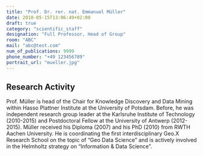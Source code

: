 ```yaml
---
title: "Prof. Dr. rer. nat. Emmanuel Müller"
date: 2018-05-15T13:06:49+02:00
draft: true
category: "scientific_staff"
designation: "Full Professor, Head of Group"
room: "ABC"
mail: "abc@test.com"
num_of_publications: 9999
phone_number: "+49 123456789"
portrait_url: "mueller.jpg"
---
```

## Research Activity

Prof. Müller is head of the Chair for Knowledge Discovery and Data Mining within Hasso Plattner Institute at the University of Potsdam. Before, he was independent research group leader at the Karlsruhe Institute of Technology (2010-2015) and Postdoctoral Fellow at the University of Antwerp (2012-2015).  Müller received his Diploma (2007) and his PhD (2010) from RWTH Aachen University. He is coordinating the first interdisciplinary Geo.X Research School on the topic of “Geo Data Science” and is actively involved in the Helmholtz strategy on “Information & Data Science”.
